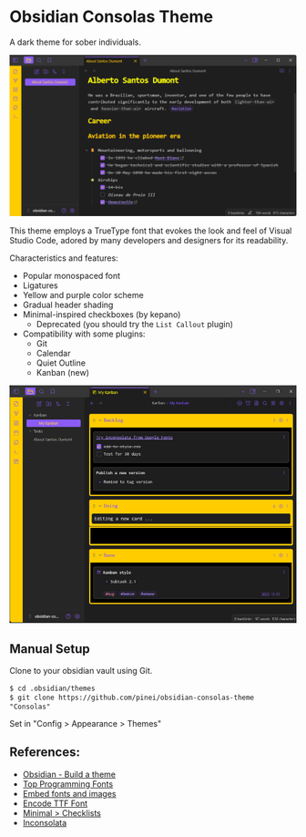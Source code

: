 # Obsidian Consolas Theme

A dark theme for sober individuals.

![](./screenshot-original.png)

This theme employs a TrueType font that evokes the look and feel of Visual Studio Code, adored by many developers and designers for its readability.

Characteristics and features:
- Popular monospaced font
- Ligatures
- Yellow and purple color scheme
- Gradual header shading
- Minimal-inspired checkboxes (by kepano)
	- Deprecated (you should try the `List Callout` plugin)
- Compatibility with some plugins:
	- Git
	- Calendar
	- Quiet Outline
	- Kanban (new)

![Kanban style](./kanban.png)


## Manual Setup

Clone to your obsidian vault using Git.

```
$ cd .obsidian/themes
$ git clone https://github.com/pinei/obsidian-consolas-theme "Consolas"
```

Set in "Config > Appearance > Themes"

## References:

- [Obsidian - Build a theme](https://docs.obsidian.md/Themes/App+themes/Build+a+theme)
- [Top Programming Fonts](https://github.com/hbin/top-programming-fonts/)
- [Embed fonts and images](https://docs.obsidian.md/Themes/App+themes/Embed+fonts+and+images+in+your+theme)
- [Encode TTF Font](https://products.aspose.app/font/base64/ttf)
- [Minimal > Checklists](https://minimal.guide/checklists)
- [Inconsolata](https://en.wikipedia.org/wiki/Inconsolata)